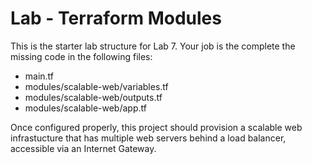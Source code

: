 # Lab - Terraform Modules

This is the starter lab structure for Lab 7.
Your job is the complete the missing code in the following files:
- main.tf
- modules/scalable-web/variables.tf
- modules/scalable-web/outputs.tf
- modules/scalable-web/app.tf

Once configured properly, this project should provision a scalable web infrastucture that has multiple web servers behind a load balancer, accessible via an Internet Gateway.
